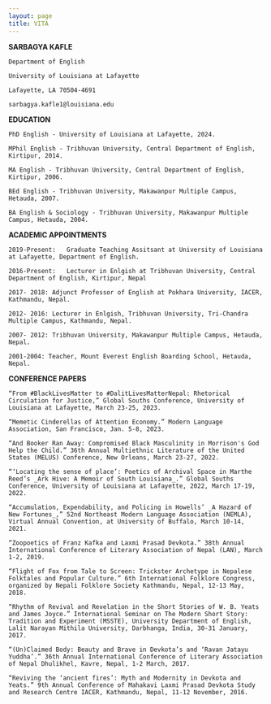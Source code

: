```yaml
---
layout: page
title: VITA
---
```


**SARBAGYA KAFLE**

    Department of English

    University of Louisiana at Lafayette

    Lafayette, LA 70504-4691

    sarbagya.kafle1@louisiana.edu


**EDUCATION** 

    PhD English - University of Louisiana at Lafayette, 2024. 

    MPhil English - Tribhuvan University, Central Department of English, Kirtipur, 2014. 

    MA English - Tribhuvan University, Central Department of English, Kirtipur, 2006.

    BEd English - Tribhuvan University, Makawanpur Multiple Campus, Hetauda, 2007.  

    BA English & Sociology - Tribhuvan University, Makawanpur Multiple Campus, Hetauda, 2004.

**ACADEMIC APPOINTMENTS** 

    2019-Present:	Graduate Teaching Assitsant at University of Louisiana at Lafayette, Department of English.   

    2016-Present:	Lecturer in Enlgish at Tribhuvan University, Central Department of English, Kirtipur, Nepal 

    2017- 2018: Adjunct Professor of English at Pokhara University, IACER, Kathmandu, Nepal. 

    2012- 2016: Lecturer in Enlgish, Tribhuvan University, Tri-Chandra Multiple Campus, Kathmandu, Nepal. 

    2007- 2012: Tribhuvan University, Makawanpur Multiple Campus, Hetauda, Nepal.  

    2001-2004: Teacher, Mount Everest English Boarding School, Hetauda, Nepal.

**CONFERENCE PAPERS**

    “From #BlackLivesMatter to #DalitLivesMatterNepal: Rhetorical Circulation for Justice,” Global Souths Conference, University of Louisiana at Lafayette, March 23-25, 2023. 

    “Memetic Cinderellas of Attention Economy.” Modern Language Association, San Francisco, Jan. 5-8, 2023. 

    “And Booker Ran Away: Compromised Black Masculinity in Morrison's God Help the Child.” 36th Annual Multiethnic Literature of the United States (MELUS) Conference, New Orleans, March 23-27, 2022. 

    “‘Locating the sense of place’: Poetics of Archival Space in Marthe Reed’s _Ark Hive: A Memoir of South Louisiana_.” Global Souths Conference, University of Louisiana at Lafayette, 2022, March 17-19, 2022.  

    “Accumulation, Expendability, and Policing in Howells’ _A Hazard of New Fortunes_,” 52nd Northeast Modern Language Association (NEMLA), Virtual Annual Convention, at University of Buffalo, March 10-14, 2021.  

    “Zoopoetics of Franz Kafka and Laxmi Prasad Devkota.” 38th Annual International Conference of Literary Association of Nepal (LAN), March 1-2, 2019. 

    “Flight of Fox from Tale to Screen: Trickster Archetype in Nepalese Folktales and Popular Culture.” 6th International Folklore Congress, organized by Nepali Folklore Society Kathmandu, Nepal, 12-13 May, 2018.  

    “Rhythm of Revival and Revelation in the Short Stories of W. B. Yeats and James Joyce.” International Seminar on The Modern Short Story: Tradition and Experiment (MSSTE), University Department of English, Lalit Narayan Mithila University, Darbhanga, India, 30-31 January, 2017.  

    “(Un)Claimed Body: Beauty and Brave in Devkota’s and ‘Ravan Jatayu Yuddha’.” 36th Annual International Conference of Literary Association of Nepal Dhulikhel, Kavre, Nepal, 1-2 March, 2017. 

    “Reviving the ‘ancient fires’: Myth and Modernity in Devkota and Yeats.” 9th Annual Conference of Mahakavi Laxmi Prasad Devkota Study and Research Centre IACER, Kathmandu, Nepal, 11-12 November, 2016.   
